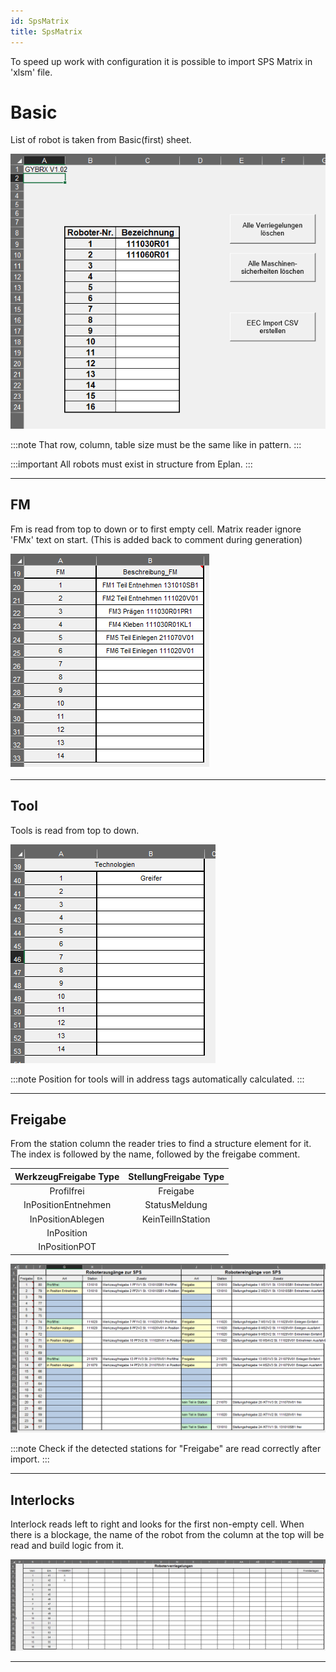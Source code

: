 ```yaml
---
id: SpsMatrix
title: SpsMatrix
---
```


To speed up work with configuration it is possible to import SPS Matrix in 'xlsm' file.

# Basic

List of robot is taken from Basic(first) sheet.

![img](../assets/docs/spsMatrix/Basic.jpg)

:::note
That row, column, table size must be the same like in pattern.
:::

:::important
All robots must exist in structure from Eplan.
:::

---

## FM

Fm is read from top to down or to first empty cell. Matrix reader ignore 'FMx' text on start. (This is added back to comment during generation)    

![img](../assets/docs/spsMatrix/Fm.jpg)

---

## Tool

Tools is read from top to down.

![img](../assets/docs/spsMatrix/Tools.jpg)

:::note
Position for tools will in address tags automatically calculated.
:::

---

## Freigabe

From the station column the reader tries to find a structure element for it.
The index is followed by the name, followed by the freigabe comment.


|WerkzeugFreigabe Type   |StellungFreigabe Type |
|:------------------:|:---------------:|
|Profilfrei          |Freigabe         |
|InPositionEntnehmen |StatusMeldung    |
|InPositionAblegen   |KeinTeilInStation|
|InPosition          |                 |
|InPositionPOT       |                 |

![img](../assets/docs/spsMatrix/Freigabe.jpg)

:::note
Check if the detected stations for "Freigabe" are read correctly after import.
:::

---

## Interlocks

Interlock reads left to right and looks for the first non-empty cell. 
When there is a blockage, the name of the robot from the column at the top will be read and build logic from it.

![img](../assets/docs/spsMatrix/Interlock.jpg)

---